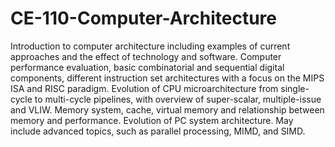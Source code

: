 # CE-110-Computer-Architecture
Introduction to computer architecture including examples of current approaches and the effect of technology and software. Computer performance evaluation, basic combinatorial and sequential digital components, different instruction set architectures with a focus on the MIPS ISA and RISC paradigm. Evolution of CPU microarchitecture from single-cycle to multi-cycle pipelines, with overview of super-scalar, multiple-issue and VLIW. Memory system, cache, virtual memory and relationship between memory and performance. Evolution of PC system architecture. May include advanced topics, such as parallel processing, MIMD, and SIMD.
